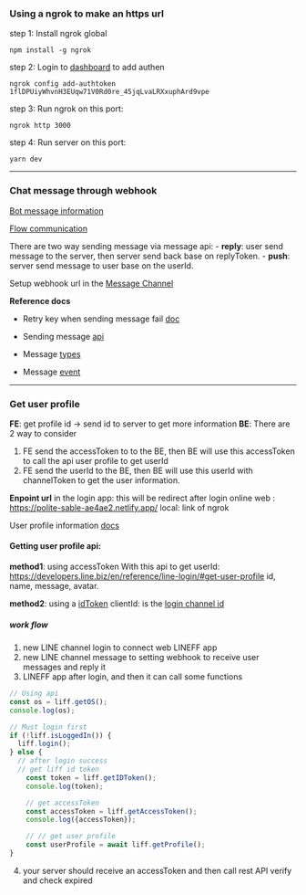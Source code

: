 ### Using a ngrok to make an https url 
step 1: Install ngrok global
```
npm install -g ngrok
```
step 2: Login to [dashboard](https://dashboard.ngrok.com) to add authen
```
ngrok config add-authtoken 1flDPUiyWhvnH3EUqw71V0Rd0re_45jqLvaLRXxuphArd9vpe
```
step 3: Run ngrok on this port:
```
ngrok http 3000
```
step 4: Run server on this port:
```
yarn dev
```

---------------
### Chat message through webhook
[Bot message information](https://developers.line.biz/en/reference/messaging-api/#bot)

[Flow communication](https://blog.sirateek.dev/get-started-using-line-messaging-api-4f9f3ccd81bd)

There are two way sending message via message api:
    - **reply**: user send message to the server, then server send back base on replyToken.
    - **push**: server send message to user base on the userId.

Setup webhook url in the [Message Channel](https://developers.line.biz/console/channel/2000088084/messaging-api)


**Reference docs**
- Retry key when sending message fail [doc](https://developers.line.biz/en/docs/messaging-api/retrying-api-request/#retry-failed-api-request-summary)
    
- Sending message [api](https://developers.line.biz/en/reference/messaging-api/#send-reply-message)

   
- Message [types](https://developers.line.biz/en/docs/messaging-api/sending-messages/)
    
- Message [event](https://developers.line.biz/en/reference/messaging-api/#message-event)
  

------------
### Get user profile
**FE**: get profile id -> send id to server to get more information
**BE**: There are 2 way to consider
  1. FE send the accessToken to to the BE, then BE will use this accessToken to call the api user profile to get userId
  2. FE send the userId to the BE, then BE will use this userId with channelToken to get the user information.
   
**Enpoint url** in the login app: this will be redirect after login 
online web : https://polite-sable-ae4ae2.netlify.app/
local: link of ngrok 


User profile information [docs](https://developers.line.biz/en/docs/liff/using-user-profile/#sending-id-token)


#### Getting user profile api: 
**method1**: using accessToken
With this api to get userId: https://developers.line.biz/en/reference/line-login/#get-user-profile
id, name, message, avatar.

**method2**: using a [idToken](https://developers.line.biz/en/docs/line-login/verify-id-token/#get-an-id-token)
clientId: is the [login channel id](https://developers.line.biz/console/channel/2000069528/basics)


##### work flow
1. new LINE channel login to connect web LINEFF app
2. new LINE channel message to setting webhook to receive user messages and reply it
3. LINEFF app after login, and then it can call some functions
```javascript
// Using api
const os = liff.getOS();
console.log(os);

// Must login first
if (!liff.isLoggedIn()) {
  liff.login();
} else {
  // after login success
  // get liff id token
    const token = liff.getIDToken();
    console.log(token);

    // get accessToken
    const accessToken = liff.getAccessToken();
    console.log({accessToken});

    // // get user profile
    const userProfile = await liff.getProfile();
}
```
4. your server should receive an accessToken and then call rest API verify and check expired
